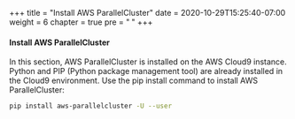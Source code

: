 +++
title = "Install AWS ParallelCluster"
date = 2020-10-29T15:25:40-07:00
weight = 6
chapter = true
pre = "<b> </b>"
+++

#### Install AWS ParallelCluster 

In this section, AWS ParallelCluster is installed on the AWS Cloud9 instance. Python and PIP (Python package management tool) are already installed in the Cloud9 environment. Use the pip install command to install AWS ParallelCluster: 

```bash 
pip install aws-parallelcluster -U --user 
```

